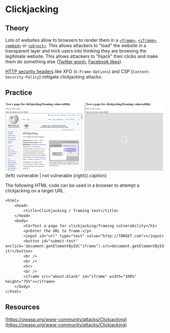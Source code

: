 # Clickjacking

## Theory

Lots of websites allow to browsers to render them in a [`<frame>`](https://developer.mozilla.org/en-US/docs/Web/HTML/Element/frame), [`<iframe>`](https://developer.mozilla.org/en-US/docs/Web/HTML/Element/iframe), [`<embed>`](https://developer.mozilla.org/en-US/docs/Web/HTML/Element/embed) or [`<object>`](https://developer.mozilla.org/en-US/docs/Web/HTML/Element/object). This allows attackers to "load" the website in a transparent layer and trick users into thinking they are browsing the legitimate website. This allows attackers to "hijack" their clicks and make them do something else ([Twitter worm](https://shiflett.org/blog/2009/twitter-dont-click-exploit), [Facebook likes](https://www.netsparker.com/blog/web-security/clickjacking-attack-on-facebook-how-tiny-attribute-save-corporation/)).

[HTTP security headers](./) like XFO (`X-Frame-Options`) and CSP (`Content-Security-Policy`) mitigate clickjacking attacks.

## Practice

![](<./assets/Clickjacking example.png>)
(left) vulnerable | not vulnerable (right){.caption}

The following HTML code can be used in a browser to attempt a clickjacking on a target URL.


```
<html>
    <head>
        <title>Clickjacking / framing test</title>
    ​</head>
    <body>
        <h1>Test a page for clickjacking/framing vulnerability</h1>
        <p>Enter the URL to frame:</p>
        <input id="url" type="text" value="http://TARGET.com"></input>
        <button id="submit-test" onclick='document.getElementById("iframe").src=document.getElementById("url").value'>Test it!</button>
        <br />
        <br />
        <hr>
        <br />
        <iframe src="about:blank" id="iframe" width="100%" height="75%"></iframe>
    </body>
</html>
```

## Resources

[https://owasp.org/www-community/attacks/Clickjacking](https://owasp.org/www-community/attacks/Clickjacking)
